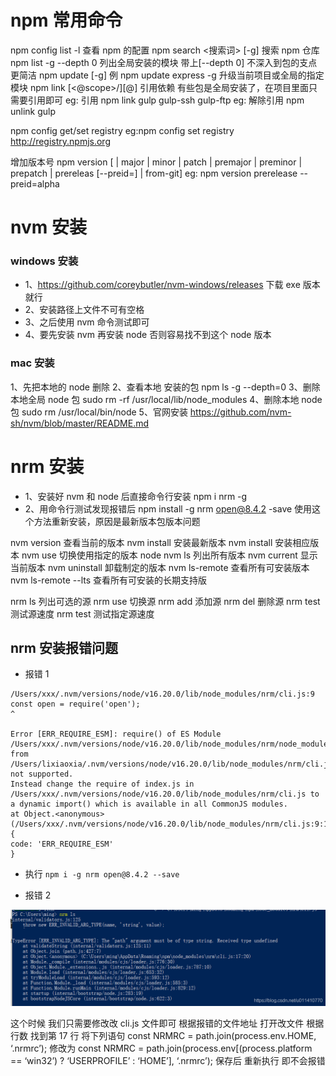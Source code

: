 # npm 常用命令

npm config list -l 查看 npm 的配置
npm search <搜索词> [-g] 搜索 npm 仓库
npm list -g --depth 0 列出全局安装的模块 带上[--depth 0] 不深入到包的支点 更简洁
npm update <name> [-g] 例 npm update express -g 升级当前项目或全局的指定模块
npm link [<@scope>/]<pkg>[@<version>] 引用依赖 有些包是全局安装了，在项目里面只需要引用即可
eg: 引用 npm link gulp gulp-ssh gulp-ftp
eg: 解除引用 npm unlink gulp

npm config get/set registry
eg:npm config set registry http://registry.npmjs.org

增加版本号
npm version [<newversion> | major | minor | patch | premajor | preminor | prepatch | prereleas [--preid=<prerelease-id>] | from-git]
eg: npm version prerelease --preid=alpha

# nvm 安装

### windows 安装

- 1、https://github.com/coreybutler/nvm-windows/releases 下载 exe 版本就行
- 2、安装路径上文件不可有空格
- 3、之后使用 nvm 命令测试即可
- 4、要先安装 nvm 再安装 node 否则容易找不到这个 node 版本

### mac 安装

1、先把本地的 node 删除
2、查看本地 安装的包 npm ls -g --depth=0
3、删除本地全局 node 包 sudo rm -rf /usr/local/lib/node_modules
4、删除本地 node 包 sudo rm /usr/local/bin/node
5、官网安装 https://github.com/nvm-sh/nvm/blob/master/README.md

# nrm 安装

- 1、安装好 nvm 和 node 后直接命令行安装 npm i nrm -g
- 2、用命令行测试发现报错后 npm install -g nrm open@8.4.2 -save 使用这个方法重新安装，原因是最新版本包版本问题

nvm version 查看当前的版本
nvm install 安装最新版本
nvm install <version> 安装相应版本
nvm use <version> 切换使用指定的版本 node
nvm ls 列出所有版本
nvm current 显示当前版本
nvm uninstall <version> 卸载制定的版本
nvm ls-remote 查看所有可安装版本
nvm ls-remote --lts 查看所有可安装的长期支持版

nrm ls 列出可选的源
nrm use 切换源
nrm add <registry> <url> 添加源
nrm del <registry> 删除源
nrm test 测试源速度
nrm test <registry> 测试指定源速度

## nrm 安装报错问题

- 报错 1

```
/Users/xxx/.nvm/versions/node/v16.20.0/lib/node_modules/nrm/cli.js:9
const open = require('open');
^

Error [ERR_REQUIRE_ESM]: require() of ES Module /Users/xxx/.nvm/versions/node/v16.20.0/lib/node_modules/nrm/node_modules/open/index.js from /Users/lixiaoxia/.nvm/versions/node/v16.20.0/lib/node_modules/nrm/cli.js not supported.
Instead change the require of index.js in /Users/xxx/.nvm/versions/node/v16.20.0/lib/node_modules/nrm/cli.js to a dynamic import() which is available in all CommonJS modules.
at Object.<anonymous> (/Users/xxx/.nvm/versions/node/v16.20.0/lib/node_modules/nrm/cli.js:9:14) {
code: 'ERR_REQUIRE_ESM'
}
```

- 执行 `npm i -g nrm open@8.4.2 --save`

- 报错 2

![nrm报错](./install原理/nrm%20%E6%8A%A5%E9%94%99.png)

这个时候 我们只需要修改改 cli.js 文件即可
根据报错的文件地址 打开改文件 根据行数 找到第 17 行 将下列语句
const NRMRC = path.join(process.env.HOME, ‘.nrmrc’);
修改为
const NRMRC = path.join(process.env[(process.platform == ‘win32’) ? ‘USERPROFILE’ : ‘HOME’], ‘.nrmrc’);
保存后 重新执行 即不会报错
